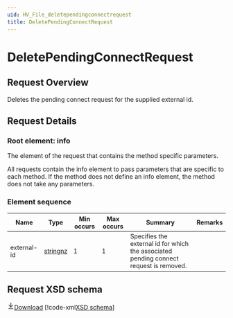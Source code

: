 ```yaml
---
uid: HV_File_deletependingconnectrequest
title: DeletePendingConnectRequest
---
```


# DeletePendingConnectRequest

## Request Overview

Deletes the pending connect request for the supplied external id.

## Request Details

<a name='info'></a>

### Root element: info

The element of the request that contains the method specific parameters.

All requests contain the info element to pass parameters that are specific to each method. If the method does not define an info element, the method does not take any parameters.

### Element sequence

Name|Type|Min occurs|Max occurs|Summary|Remarks
---|---|---|---|---|---
external-id|[stringnz](xref:HV_File_types#stringnz)|1|1|Specifies the external id for which the associated pending connect request is removed.|

## Request XSD schema
[![Download](/healthvault/images/download.png)Download](../xsd/method-deletependingconnectrequest.xsd)
[!code-xml[XSD schema](../xsd/method-deletependingconnectrequest.xsd)]

